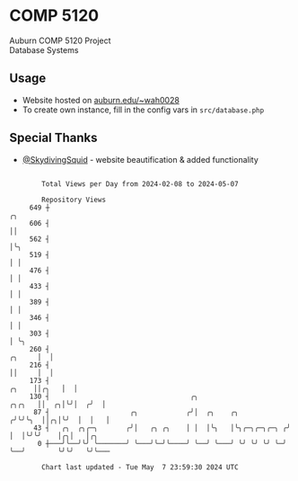 # COMP 5120
Auburn COMP 5120 Project  
Database Systems

## Usage
- Website hosted on [auburn.edu/~wah0028](https://webhome.auburn.edu/~wah0028/)
- To create own instance, fill in the config vars in `src/database.php`

## Special Thanks
- [@SkydivingSquid](https://github.com/SkydivingSquid) - website beautification & added functionality

```

        Total Views per Day from 2024-02-08 to 2024-05-07

        Repository Views
     649 ┼                                                                                ╭╮
     606 ┤                                                                                ││
     562 ┤                                                                                │╰╮
     519 ┤                                                                                │ │
     476 ┤                                                                                │ │
     433 ┤                                                                                │ │
     389 ┤                                                                                │ │
     346 ┤                                                                                │ │
     303 ┤                                                                                │ ╰╮
     260 ┤                                                                         ╭╮     │  │
     216 ┤                                                                         ││     │  │
     173 ┤                                                                   ╭╮    ││╭╮   │  │
     130 ┤                                   ╭╮                       ╭╮╭╮   ││  ╭╮│╰╯│  ╭╯  │
      87 ┤                    ╭╮            ╭╯│  ╭╮    ╭╮            ╭╯╰╯╰╮  ││╭╮│╰╯  │  │   │
      43 ┤   ╭╮  ╭╮╭─╮       ╭╯│   ╭╮ ╭╮    │ │  │╰╮   │╰╮╭─╮╭─╮╭─╮ ╭╯    │  │╰╯╰╯    │╭╮│   │╭╮
       0 ┼───╯╰──╯╰╯ ╰───────╯ ╰───╯╰─╯╰────╯ ╰──╯ ╰───╯ ╰╯ ╰╯ ╰╯ ╰─╯     ╰──╯        ╰╯╰╯   ╰╯╰───

        Chart last updated - Tue May  7 23:59:30 2024 UTC
        
```
